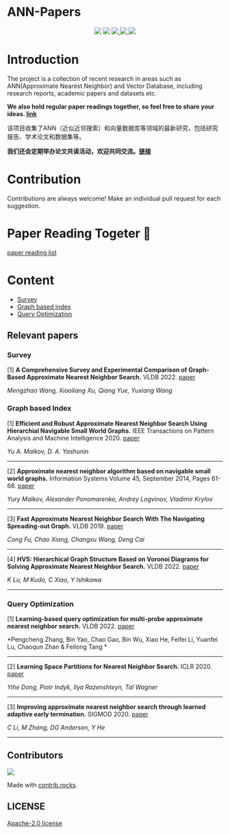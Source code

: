 # ANN-Papers

<div align="center">
<img border="0" src="https://camo.githubusercontent.com/54fdbe8888c0a75717d7939b42f3d744b77483b0/687474703a2f2f6a617977636a6c6f76652e6769746875622e696f2f73622f69636f2f617765736f6d652e737667" />
<img border="0" src="https://camo.githubusercontent.com/1ef04f27611ff643eb57eb87cc0f1204d7a6a14d/68747470733a2f2f696d672e736869656c64732e696f2f7374617469632f76313f6c6162656c3d254630253946253843253946266d6573736167653d496625323055736566756c267374796c653d7374796c653d666c617426636f6c6f723d424334453939" />
<a href="https://github.com/Unstructured-Data-Community/ANN-Papers/issues">     <img border="0" src="https://img.shields.io/github/issues/Unstructured-Data-Community/ANN-Papers" /> </a>
<a href="https://github.com/Unstructured-Data-Community/ANN-Papers/network/members">     <img border="0" src="https://img.shields.io/github/forks/Unstructured-Data-Community/ANN-Papers" /> </a>
<a href="https://github.comUnstructured-Data-Community/ANN-Papers/stargazers">     <img border="0" src="https://img.shields.io/github/stars/Unstructured-Data-Community/ANN-Papers" /> </a>
</div>

# Introduction

The project is a collection of recent research in areas such as ANN(Approximate Nearest Neighbor) and Vector Database, including research reports, academic papers and datasets etc.

**We also hold regular paper readings together, so feel free to share your ideas. [link](https://github.com/Unstructured-Data-Community/talk/blob/main/paper-reading.md)**

该项目收集了ANN（近似近邻搜索）和向量数据库等领域的最新研究，包括研究报告、学术论文和数据集等。

**我们还会定期举办论文共读活动，欢迎共同交流。[链接](https://github.com/Unstructured-Data-Community/talk/blob/main/paper-reading.md)**

# Contribution

Contributions are always welcome! Make an individual pull request for each suggestion.

# Paper Reading Togeter 🥰
[paper reading list](https://github.com/Unstructured-Data-Community/talk/blob/main/paper-reading.md)

# Content

- [Survey](https://github.com/Unstructured-Data-Community/ANN-Papers#survey)
- [Graph based index](https://github.com/Unstructured-Data-Community/ANN-Papers#graph-based-index)
- [Query Optimization](https://github.com/Unstructured-Data-Community/ANN-Papers#query-optimization)

## Relevant papers

### Survey

[1] **A Comprehensive Survey and Experimental Comparison of Graph-Based Approximate Nearest Neighbor Search.** VLDB 2022. [paper](https://arxiv.org/pdf/2101.12631v1.pdf)

*Mengzhao Wang, Xiaoliang Xu, Qiang Yue, Yuxiang Wang*

### Graph based Index

[1] **Efficient and Robust Approximate Nearest Neighbor Search Using Hierarchial Navigable Small World Graphs.** IEEE Transactions on Pattern Analysis and Machine Intelligence 2020. [paper](https://arxiv.org/pdf/1603.09320.pdf)

*Yu A. Malkov, D. A. Yashunin*

---

[2] **Approximate nearest neighbor algorithm based on navigable small world graphs.** Information Systems
Volume 45, September 2014, Pages 61-68. [paper](https://www.sciencedirect.com/science/article/abs/pii/S0306437913001300)

*Yury Malkov, Alexander Ponomarenko, Andrey Logvinov, Vladimir Krylov*

---

[3] **Fast Approximate Nearest Neighbor Search With The Navigating Spreading-out Graph.** VLDB 2019. [paper](https://arxiv.org/pdf/1707.00143.pdf)

*Cong Fu, Chao Xiang, Changxu Wang, Deng Cai*

---

[4] **HVS: Hierarchical Graph Structure Based on Voronoi Diagrams for Solving Approximate Nearest Neighbor Search.** VLDB 2022. [paper](http://www.vldb.org/pvldb/vol15/p246-lu.pdf)

*K Lu, M Kudo, C Xiao, Y Ishikawa*

___

### Query Optimization

[1] **Learning-based query optimization for multi-probe approximate nearest neighbor search.** VLDB 2022. [paper](https://link.springer.com/content/pdf/10.1007/s00778-022-00762-0.pdf)

*Pengcheng Zhang, Bin Yao, Chao Gao, Bin Wu, Xiao He, Feifei Li, Yuanfei Lu, Chaoqun Zhan & Feilong Tang *

---

[2] **Learning Space Partitions for Nearest Neighbor Search.** ICLR 2020. [paper](https://arxiv.org/pdf/1901.08544.pdf)

*Yihe Dong, Piotr Indyk, Ilya Razenshteyn, Tal Wagner*

---

[3] **Improving approximate nearest neighbor search through learned adaptive early termination.** SIGMOD 2020. [paper](https://dl.acm.org/doi/pdf/10.1145/3318464.3380600)

*C Li, M Zhang, DG Andersen, Y He*

___
## Contributors

<a href="https://github.com/Unstructured-Data-Community/Vector-Search-Papers/graphs/contributors">
  <img src="https://contrib.rocks/image?repo=Unstructured-Data-Community/Vector-Search-Papers" />
</a>

Made with [contrib.rocks](https://contrib.rocks).

## LICENSE

[Apache-2.0 license](./LICENSE)